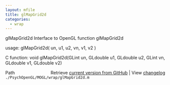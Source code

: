```yaml
---
layout: mfile
title: glMapGrid2d
categories:
  - wrap
---
```


glMapGrid2d  Interface to OpenGL function glMapGrid2d

usage:  glMapGrid2d\( un, u1, u2, vn, v1, v2 \)

C function:  void glMapGrid2d\(GLint un, GLdouble u1, GLdouble u2, GLint vn, GLdouble v1, GLdouble v2\)


<div class="code_header" style="text-align:right;">
  <span style="float:left;">Path&nbsp;&nbsp;</span> <span class="counter">Retrieve <a href=
  "https://raw.github.com/Psychtoolbox-3/Psychtoolbox-3/beta/./PsychOpenGL/MOGL/wrap/glMapGrid2d.m">current version from GitHub</a> | View <a href=
  "https://github.com/Psychtoolbox-3/Psychtoolbox-3/commits/beta/./PsychOpenGL/MOGL/wrap/glMapGrid2d.m">changelog</a></span>
</div>
<div class="code">
  <code>./PsychOpenGL/MOGL/wrap/glMapGrid2d.m</code>
</div>
